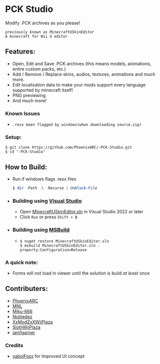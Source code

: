 # PCK Studio
Modify .PCK archives as you please!

_`previously known as MinecraftUSkinEditor`_\
`A minecraft for Wii U editor`

## Features:
* Open, Edit and Save .PCK archives (this means models, animations, entire custom packs, etc.)
* Add / Remove / Replace skins, audios, textures, animations and much more.
* Edit localization data to make your mods support every language supported by minecraft itself!
* PNG previewing
* And much more!

### Known Issues
 - `.resx been flagged by windows(when downloading source.zip)`

### Setup:
```shell
$ git clone https://github.com/PhoenixARC/-PCK-Studio.git
$ cd "-PCK-Studio"
```

## How to Build:

* Run if windows flags .resx files
    ```powershell
    $ dir -Path .\ -Recurse | Unblock-File
    ```
- ### Building using [Visual Studio](https://visualstudio.microsoft.com/downloads)
    * Open [MinecraftUSkinEditor.sln](./MinecraftUSkinEditor.sln) in Visual Studio 2022 or later
    * Click `Run` or press `Shift + B`

- ### Building using [MSBuild](https://github.com/dotnet/msbuild/releases)
  * ```shell
    $ nuget restore MinecraftUSkinEditor.sln
    $ msbuild MinecraftUSkinEditor.sln -property:Configuration=Release
    ```

### A quick note:

* Forms will not load in viewer until the solution is build _at least_ once


## Contributers:
*  [PhoenixARC](https://github.com/PhoenixARC)
*  [MNL](https://github.com/MattN-L)
*  [Miku-666](https://github.com/NessieHax)
*  [Nobledez](https://github.com/Nobledez)
*  [XxModZxXWiiPlaza](https://github.com/XxModZxXWiiPlaza)
*  [SlothWiiPlaza](https://github.com/Kashiiera)
*  [jam1garner](https://github.com/jam1garner)

### Credits
*  [yaboiFoxx]() for Improved UI concept
